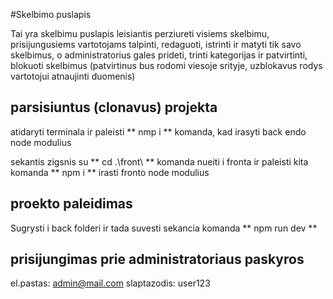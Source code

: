 #Skelbimo puslapis

Tai yra skelbimu puslapis leisiantis perziureti visiems skelbimu, prisijungusiems vartotojams talpinti, redaguoti, istrinti ir matyti tik savo skelbimus, o administratorius gales prideti, trinti kategorijas ir patvirtinti, blokuoti skelbimus (patvirtinus bus rodomi viesoje srityje, uzblokavus rodys vartotojui atnaujinti duomenis)

## parsisiuntus (clonavus) projekta

atidaryti terminala ir paleisti ** nmp i ** komanda, kad irasyti back endo node modulius

sekantis zigsnis su ** cd .\front\ ** komanda nueiti i fronta ir paleisti kita komanda ** npm i ** irasti fronto node modulius

## proekto paleidimas

Sugrysti i back folderi ir tada suvesti sekancia komanda ** npm run dev **

## prisijungimas prie administratoriaus paskyros

el.pastas: admin@mail.com
slaptazodis: user123
